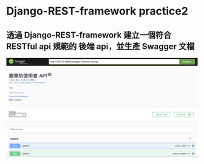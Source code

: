 # Django-REST-framework practice2

## 透過 Django-REST-framework 建立一個符合 RESTful api 規範的 後端 api，並生產 Swagger 文檔

![img](static/imgs/swagger.png)
